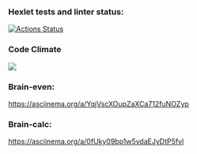 ### Hexlet tests and linter status:
[![Actions Status](https://github.com/AlexStrrr/python-project-lvl1/workflows/hexlet-check/badge.svg)](https://github.com/AlexStrrr/python-project-lvl1/actions)

### Code Climate
<a href="https://codeclimate.com/github/AlexStrrr/python-project-lvl1/maintainability"><img src="https://api.codeclimate.com/v1/badges/d0288bbf7f2f306b3e23/maintainability" /></a>

### Brain-even:
https://asciinema.org/a/YqjVscXOupZaXCa712fuNOZyp

### Brain-calc:
https://asciinema.org/a/0fUky09bp1w5vdaEJyDtP5fvl
